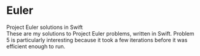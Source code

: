 # Euler
Project Euler solutions in Swift  
These are my solutions to Project Euler problems, written in Swift. Problem 5 is particularly interesting because it took a few iterations before it was efficient enough to run.
